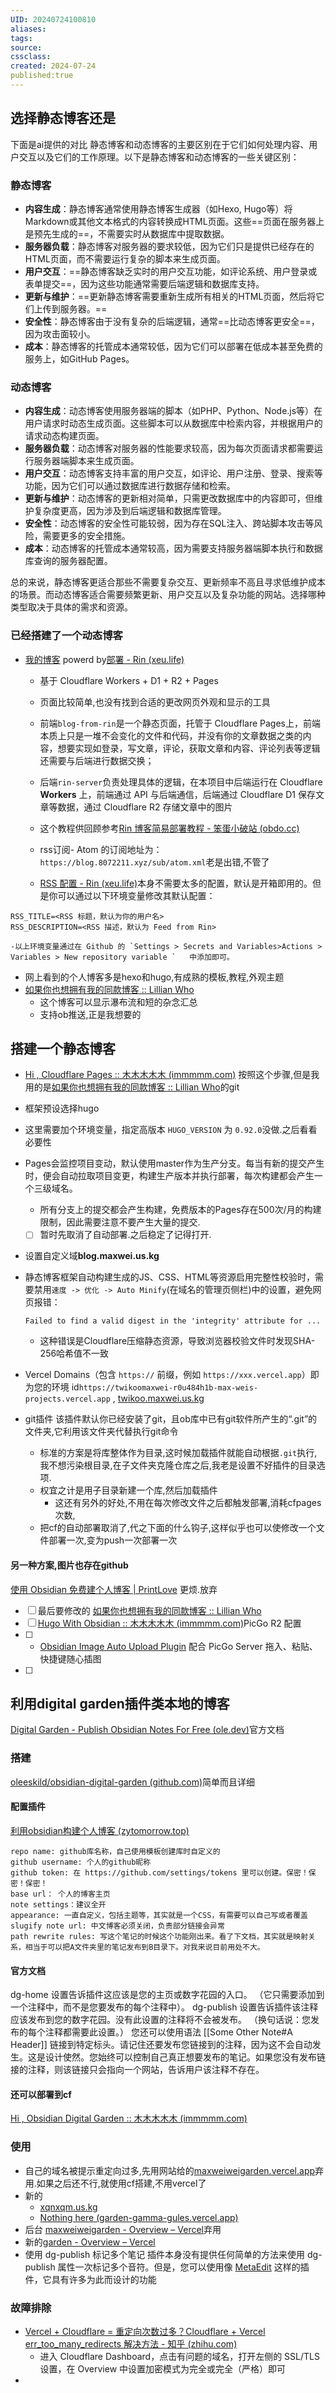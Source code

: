 ```yaml
---
UID: 20240724100810 
aliases: 
tags: 
source: 
cssclass: 
created: 2024-07-24
published:true
---
```


## 选择静态博客还是
 下面是ai提供的对比
静态博客和动态博客的主要区别在于它们如何处理内容、用户交互以及它们的工作原理。以下是静态博客和动态博客的一些关键区别：

### 静态博客

- **内容生成**：静态博客通常使用静态博客生成器（如Hexo, Hugo等）将Markdown或其他文本格式的内容转换成HTML页面。这些==页面在服务器上是预先生成的==，不需要实时从数据库中提取数据。
- **服务器负载**：静态博客对服务器的要求较低，因为它们只是提供已经存在的HTML页面，而不需要运行复杂的脚本来生成页面。
- **用户交互**：==静态博客缺乏实时的用户交互功能，如评论系统、用户登录或表单提交==，因为这些功能通常需要后端逻辑和数据库支持。
- **更新与维护**：==更新静态博客需要重新生成所有相关的HTML页面，然后将它们上传到服务器。==
- **安全性**：静态博客由于没有复杂的后端逻辑，通常==比动态博客更安全==，因为攻击面较小。
- **成本**：静态博客的托管成本通常较低，因为它们可以部署在低成本甚至免费的服务上，如GitHub Pages。

### 动态博客

- **内容生成**：动态博客使用服务器端的脚本（如PHP、Python、Node.js等）在用户请求时动态生成页面。这些脚本可以从数据库中检索内容，并根据用户的请求动态构建页面。
- **服务器负载**：动态博客对服务器的性能要求较高，因为每次页面请求都需要运行服务器端脚本来生成页面。
- **用户交互**：动态博客支持丰富的用户交互，如评论、用户注册、登录、搜索等功能，因为它们可以通过数据库进行数据存储和检索。
- **更新与维护**：动态博客的更新相对简单，只需更改数据库中的内容即可，但维护复杂度更高，因为涉及到后端逻辑和数据库管理。
- **安全性**：动态博客的安全性可能较弱，因为存在SQL注入、跨站脚本攻击等风险，需要更多的安全措施。
- **成本**：动态博客的托管成本通常较高，因为需要支持服务器端脚本执行和数据库查询的服务器配置。

总的来说，静态博客更适合那些不需要复杂交互、更新频率不高且寻求低维护成本的场景。而动态博客适合需要频繁更新、用户交互以及复杂功能的网站。选择哪种类型取决于具体的需求和资源。

### 已经搭建了一个动态博客
- [我的博客](blog.8072211.xyz) powerd by[部署 - Rin (xeu.life)](https://rin-docs.xeu.life/guide/deploy.html)
	- 基于 Cloudflare Workers + D1 + R2 + Pages
	- 页面比较简单,也没有找到合适的更改网页外观和显示的工具
	- 前端`blog-from-rin`是一个静态页面，托管于 Cloudflare Pages上，前端本质上只是一堆不会变化的文件和代码，并没有你的文章数据之类的内容，想要实现如登录，写文章，评论，获取文章和内容、评论列表等逻辑还需要与后端进行数据交换；

	- 后端`rin-server`负责处理具体的逻辑，在本项目中后端运行在 Cloudflare **Workers** 上，前端通过 API 与后端通信，后端通过 Cloudflare D1 保存文章等数据，通过 Cloudflare R2 存储文章中的图片
	- 这个教程供回顾参考[Rin 博客简易部署教程 - 笨蛋小破站 (obdo.cc)](https://blog.obdo.cc/feed/10)
	- rss订阅- Atom 的订阅地址为：`https://blog.8072211.xyz/sub/atom.xml`老是出错,不管了
	-  [RSS 配置 - Rin (xeu.life)](https://rin-docs.xeu.life/guide/rss.html)本身不需要太多的配置，默认是开箱即用的。但是你可以通过以下环境变量修改其默认配置：

```
RSS_TITLE=<RSS 标题，默认为你的用户名>
RSS_DESCRIPTION=<RSS 描述，默认为 Feed from Rin>

-以上环境变量通过在 Github 的 `Settings > Secrets and Variables>Actions > Variables > New repository variable `   中添加即可。
```








- 网上看到的个人博客多是hexo和hugo,有成熟的模板,教程,外观主题
- [如果你也想拥有我的同款博客 :: Lillian Who](https://lillianwho.com/posts/how-to-clone-my-blog/)
	- 这个博客可以显示瀑布流和短的杂念汇总
	- 支持ob推送,正是我想要的
## 搭建一个静态博客
- [Hi , Cloudflare Pages :: 木木木木木 (immmmm.com)](https://immmmm.com/hi-cloudflare/) 按照这个步骤,但是我用的是[如果你也想拥有我的同款博客 :: Lillian Who](https://lillianwho.com/posts/how-to-clone-my-blog/)的git
- 框架预设选择hugo
- 这里需要加个环境变量，指定高版本 `HUGO_VERSION` 为 `0.92.0`没做.之后看看必要性
- Pages会监控项目变动，默认使用master作为生产分支。每当有新的提交产生时，便会自动拉取项目变更，构建生产版本并执行部署，每次构建都会产生一个三级域名。
	- 所有分支上的提交都会产生构建，免费版本的Pages存在500次/月的构建限制，因此需要注意不要产生大量的提交.
	- [ ] 暂时先取消了自动部署.之后稳定了记得打开.
- 设置自定义域**blog.maxwei.us.kg**
- 静态博客框架自动构建生成的JS、CSS、HTML等资源启用完整性校验时，需要禁用`速度 -> 优化 -> Auto Minify`(在域名的管理页侧栏)中的设置，避免网页报错：

	`Failed to find a valid digest in the 'integrity' attribute for ...`

	- 这种错误是Cloudflare压缩静态资源，导致浏览器校验文件时发现SHA-256哈希值不一致
-  Vercel Domains（包含 `https://` 前缀，例如 `https://xxx.vercel.app`）即为您的环境 id`https://twikoomaxwei-r0u484h1b-max-weis-projects.vercel.app` , [twikoo.maxwei.us.kg](https://twikoo.maxwei.us.kg/)
- git插件 该插件默认你已经安装了git，且ob库中已有git软件所产生的“.git”的文件夹,它利用该文件夹代替执行git命令
	- 标准的方案是将库整体作为目录,这时候加载插件就能自动根据`.git`执行,我不想污染根目录,在子文件夹克隆仓库之后,我老是设置不好插件的目录选项.
	- 权宜之计是用子目录新建一个库,然后加载插件
		- 这还有另外的好处,不用在每次修改文件之后都触发部署,消耗cfpages次数,
	- 把cf的自动部署取消了,代之下面的什么钩子,这样似乎也可以使修改一个文件部署一次,变为push一次部署一次
#### 另一种方案,图片也存在github
[使用 Obsidian 免费建个人博客 | PrintLove](https://www.printlove.cn/obsidian-blog) 更烦.放弃


- [ ] 最后要修改的 [如果你也想拥有我的同款博客 :: Lillian Who](https://lillianwho.com/posts/how-to-clone-my-blog/)
- [ ] [Hugo With Obsidian :: 木木木木木 (immmmm.com)](https://immmmm.com/hugo-with-obsidian/)PicGo R2 配置
- [ ] - [Obsidian Image Auto Upload Plugin](https://github.com/renmu123/obsidian-image-auto-upload-plugin/blob/master/readme-zh.md) 配合 PicGo Server 拖入、粘贴、快捷键随心插图
- [ ] 

##  利用digital garden插件类本地的博客
[Digital Garden - Publish Obsidian Notes For Free (ole.dev)](https://dg-docs.ole.dev/)官方文档
### 搭建
[oleeskild/obsidian-digital-garden (github.com)](https://github.com/oleeskild/Obsidian-Digital-Garden)简单而且详细
#### 配置插件
[利用obsidian构建个人博客 (zytomorrow.top)](https://zytomorrow.top/%E6%8A%80%E6%9C%AF%E6%8A%98%E8%85%BE/%E5%88%A9%E7%94%A8obsidian%E6%9E%84%E5%BB%BA%E4%B8%AA%E4%BA%BA%E5%8D%9A%E5%AE%A2/)
```
repo name: github库名称，自己使用模板创建库时自定义的  
github username: 个人的github昵称  
github token: 在 https://github.com/settings/tokens 里可以创建。保密！保密！保密！  
base url： 个人的博客主页  
note settings：建议全开  
appearance: 一直自定义，包括主题等，其实就是一个CSS，有需要可以自己写或者覆盖  
slugify note url: 中文博客必须关闭，负责部分链接会异常  
path rewrite rules: 写这个笔记的时候这个功能刚出来。看了下文档，其实就是映射关系，相当于可以把A文件夹里的笔记发布到B目录下。对我来说目前用处不大。
```
#### 官方文档
dg-home 设置告诉插件这应该是您的主页或数字花园的入口。 （它只需要添加到一个注释中，而不是您要发布的每个注释中）。
dg-publish 设置告诉插件该注释应该发布到您的数字花园。没有此设置的注释将不会被发布。 （换句话说：您发布的每个注释都需要此设置。）
您还可以使用语法 [[Some Other Note#A Header]] 链接到特定标头。请记住还要发布您链接到的注释，因为这不会自动发生。这是设计使然。您始终可以控制自己真正想要发布的笔记。如果您没有发布链接的注释，则该链接只会指向一个网站，告诉用户该注释不存在。
#### 还可以部署到cf
[Hi , Obsidian Digital Garden :: 木木木木木 (immmmm.com)](https://immmmm.com/hi-obsidian-digital-garden/)
### 使用
- 自己的域名被提示重定向过多,先用网站给的[maxweiweigarden.vercel.app](https://maxweiweigarden.vercel.app/)弃用.如果之后还不行,就使用cf搭建,不用vercel了
- 新的
	- [xqnxqm.us.kg](https://xqnxqm.us.kg/)
	- [Nothing here (garden-gamma-gules.vercel.app)](https://garden-gamma-gules.vercel.app/)
- 后台 [maxweiweigarden - Overview – Vercel](https://vercel.com/max-weis-projects/maxweiweigarden/settings/domains)弃用
- 新的[garden - Overview – Vercel](https://vercel.com/max-weis-projects/garden)
- 使用 dg-publish 标记多个笔记  插件本身没有提供任何简单的方法来使用 dg-publish 属性一次标记多个音符。但是，您可以使用像 [MetaEdit](https://github.com/chhoumann/MetaEdit) 这样的插件，它具有许多为此而设计的功能
### 故障排除
-  [Vercel + Cloudflare = 重定向次数过多？Cloudflare + Vercel err_too_many_redirects 解决方法 - 知乎 (zhihu.com)](https://zhuanlan.zhihu.com/p/621476520)
	- 进入 Cloudflare Dashboard，点击有问题的域名，打开左侧的 SSL/TLS 设置，在 Overview 中设置加密模式为完全或完全（严格）即可
- 

